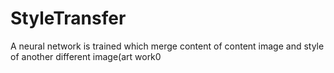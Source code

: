# StyleTransfer
A neural network  is trained which merge content of content image and style of another different image(art work0
